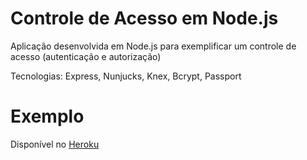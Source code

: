 # Controle de Acesso em Node.js

Aplicação desenvolvida em Node.js para exemplificar um controle de acesso (autenticação e autorização)

Tecnologias: Express, Nunjucks, Knex, Bcrypt, Passport

# Exemplo

Disponível no [Heroku](https://rocky-peak-79277.herokuapp.com) 
